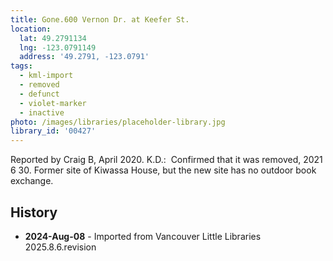 ```yaml
---
title: Gone.600 Vernon Dr. at Keefer St.
location:
  lat: 49.2791134
  lng: -123.0791149
  address: '49.2791, -123.0791'
tags:
  - kml-import
  - removed
  - defunct
  - violet-marker
  - inactive
photo: /images/libraries/placeholder-library.jpg
library_id: '00427'
---
```

Reported by Craig B, April 2020.
K.D.:  Confirmed that it was removed, 2021 6 30.
Former site of Kiwassa House, but the new site has no outdoor book exchange.

## History
- **2024-Aug-08** - Imported from Vancouver Little Libraries 2025.8.6.revision
